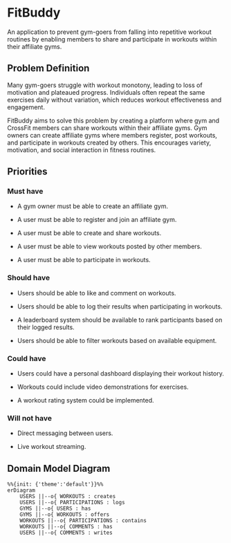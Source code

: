 # FitBuddy
 An application to prevent gym-goers from falling into repetitive workout routines by enabling members to share and participate in workouts within their affiliate gyms.

## Problem Definition
Many gym-goers struggle with workout monotony, leading to loss of motivation and plateaued progress. Individuals often repeat the same exercises daily without variation, which reduces workout effectiveness and engagement.

FitBuddy aims to solve this problem by creating a platform where gym and CrossFit members can share workouts within their affiliate gyms. Gym owners can create affiliate gyms where members register, post workouts, and participate in workouts created by others. This encourages variety, motivation, and social interaction in fitness routines.

## Priorities

### Must have
- A gym owner must be able to create an affiliate gym.

- A user must be able to register and join an affiliate gym.

- A user must be able to create and share workouts.

- A user must be able to view workouts posted by other members.

- A user must be able to participate in workouts.

### Should have

- Users should be able to like and comment on workouts.

- Users should be able to log their results when participating in workouts.

- A leaderboard system should be available to rank participants based on their logged results.

- Users should be able to filter workouts based on available equipment.

### Could have
- Users could have a personal dashboard displaying their workout history.

- Workouts could include video demonstrations for exercises.

- A workout rating system could be implemented.

### Will not have
- Direct messaging between users.

- Live workout streaming.

## Domain Model Diagram
```mermaid
%%{init: {'theme':'default'}}%%
erDiagram
    USERS ||--o{ WORKOUTS : creates
    USERS ||--o{ PARTICIPATIONS : logs
    GYMS ||--o{ USERS : has
    GYMS ||--o{ WORKOUTS : offers
    WORKOUTS ||--o{ PARTICIPATIONS : contains
    WORKOUTS ||--o{ COMMENTS : has
    USERS ||--o{ COMMENTS : writes
```
